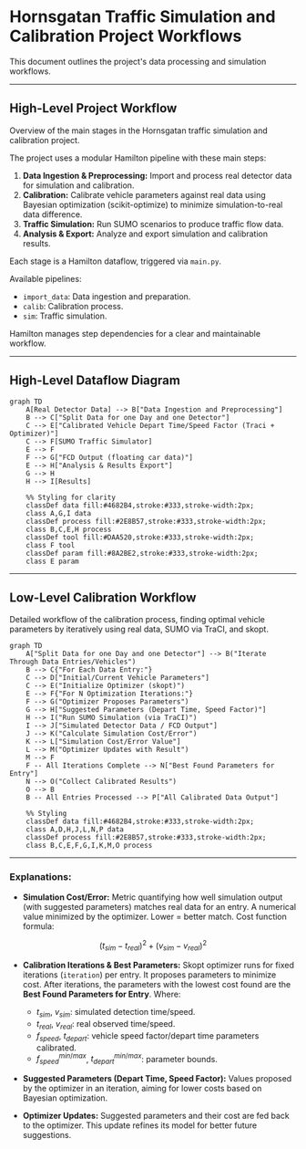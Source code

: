 # Hornsgatan Traffic Simulation and Calibration Project Workflows

This document outlines the project's data processing and simulation workflows.

---

## High-Level Project Workflow

Overview of the main stages in the Hornsgatan traffic simulation and calibration project.

The project uses a modular Hamilton pipeline with these main steps:

1.  **Data Ingestion & Preprocessing:** Import and process real detector data for simulation and calibration.
2.  **Calibration:** Calibrate vehicle parameters against real data using Bayesian optimization (scikit-optimize) to minimize simulation-to-real data difference.
3.  **Traffic Simulation:** Run SUMO scenarios to produce traffic flow data.
4.  **Analysis & Export:** Analyze and export simulation and calibration results.

Each stage is a Hamilton dataflow, triggered via `main.py`.

Available pipelines:

-   `import_data`: Data ingestion and preparation.
-   `calib`: Calibration process.
-   `sim`: Traffic simulation.

Hamilton manages step dependencies for a clear and maintainable workflow. 

---

## High-Level Dataflow Diagram

```mermaid
graph TD
    A[Real Detector Data] --> B["Data Ingestion and Preprocessing"]
    B --> C["Split Data for one Day and one Detector"]
    C --> E["Calibrated Vehicle Depart Time/Speed Factor (Traci + Optimizer)"]
    C --> F[SUMO Traffic Simulator]
    E --> F
    F --> G["FCD Output (floating car data)"]
    E --> H["Analysis & Results Export"]
    G --> H
    H --> I[Results]

    %% Styling for clarity
    classDef data fill:#4682B4,stroke:#333,stroke-width:2px;
    class A,G,I data
    classDef process fill:#2E8B57,stroke:#333,stroke-width:2px;
    class B,C,E,H process
    classDef tool fill:#DAA520,stroke:#333,stroke-width:2px;
    class F tool
    classDef param fill:#8A2BE2,stroke:#333,stroke-width:2px;
    class E param
```

---

## Low-Level Calibration Workflow

Detailed workflow of the calibration process, finding optimal vehicle parameters by iteratively using real data, SUMO via TraCI, and skopt.

```mermaid
graph TD
    A["Split Data for one Day and one Detector"] --> B("Iterate Through Data Entries/Vehicles")
    B --> C{"For Each Data Entry:"}
    C --> D["Initial/Current Vehicle Parameters"]
    C --> E("Initialize Optimizer (skopt)")
    E --> F{"For N Optimization Iterations:"}
    F --> G("Optimizer Proposes Parameters")
    G --> H["Suggested Parameters (Depart Time, Speed Factor)"]
    H --> I("Run SUMO Simulation (via TraCI)")
    I --> J["Simulated Detector Data / FCD Output"]
    J --> K("Calculate Simulation Cost/Error")
    K --> L["Simulation Cost/Error Value"]
    L --> M("Optimizer Updates with Result")
    M --> F
    F -- All Iterations Complete --> N["Best Found Parameters for Entry"]
    N --> O("Collect Calibrated Results")
    O --> B
    B -- All Entries Processed --> P["All Calibrated Data Output"]

    %% Styling
    classDef data fill:#4682B4,stroke:#333,stroke-width:2px;
    class A,D,H,J,L,N,P data
    classDef process fill:#2E8B57,stroke:#333,stroke-width:2px;
    class B,C,E,F,G,I,K,M,O process
```


---

### Explanations:

*   **Simulation Cost/Error:**
Metric quantifying how well simulation output (with suggested parameters) matches real data for an entry. A numerical value minimized by the optimizer. Lower = better match.
Cost function formula:

$$(t_{sim} - t_{real})^2 + (v_{sim} - v_{real})^2$$

*   **Calibration Iterations & Best Parameters:**
Skopt optimizer runs for fixed iterations (`iteration`) per entry. It proposes parameters to minimize cost. After iterations, the parameters with the lowest cost found are the **Best Found Parameters for Entry**.
    Where:
    -    $t_{sim}$, $v_{sim}$: simulated detection time/speed.
    *   $t_{real}$, $v_{real}$: real observed time/speed.
    *   $f_{speed}$, $t_{depart}$: vehicle speed factor/depart time parameters calibrated.
    *   $f_{speed}^{min/max}$, $t_{depart}^{min/max}$: parameter bounds.

*   **Suggested Parameters (Depart Time, Speed Factor):**
Values proposed by the optimizer in an iteration, aiming for lower costs based on Bayesian optimization.

*   **Optimizer Updates:** Suggested parameters and their cost are fed back to the optimizer. This update refines its model for better future suggestions.
